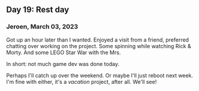 ## Day 19: Rest day

### **Jeroen**, March 03, 2023

Got up an hour later than I wanted.
Enjoyed a visit from a friend, preferred chatting over working on the project.
Some spinning while watching Rick & Morty.
And some LEGO Star War with the Mrs.

In short: not much game dev was done today.

Perhaps I'll catch up over the weekend.
Or maybe I'll just reboot next week.
I'm fine with either, it's a _vacation_ project, after all.
We'll see!
